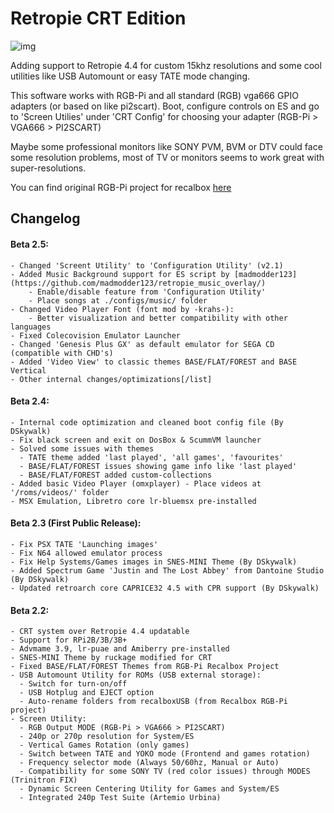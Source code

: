 # Retropie CRT Edition

![img](https://github.com/krahsdevil/crt-for-retropie/blob/d398fe53a9e550c6aca72b926ea8c8a312aed028/logo.png?raw=true)

Adding support to Retropie 4.4 for custom 15khz resolutions and some cool utilities like USB Automount or easy TATE mode changing.

This software works with RGB-Pi and all standard (RGB) vga666 GPIO adapters (or based on like pi2scart).
Boot, configure controls on ES and go to 'Screen Utilies' under 'CRT Config' for choosing your adapter (RGB-Pi > VGA666 > PI2SCART)

Maybe some professional monitors like SONY PVM, BVM or DTV could face some resolution problems, most of TV or monitors seems to work great with super-resolutions.

You can find original RGB-Pi project for recalbox [here](https://github.com/mortaca/RGB-Pi/)

## Changelog
#### Beta 2.5:
```
- Changed 'Screent Utility' to 'Configuration Utility' (v2.1)
- Added Music Background support for ES script by [madmodder123](https://github.com/madmodder123/retropie_music_overlay/)
    - Enable/disable feature from 'Configuration Utility'
    - Place songs at ./configs/music/ folder
- Changed Video Player Font (font mod by -krahs-):
    - Better visualization and better compatibility with other languages
- Fixed Colecovision Emulator Launcher
- Changed 'Genesis Plus GX' as default emulator for SEGA CD (compatible with CHD's)
- Added 'Video View' to classic themes BASE/FLAT/FOREST and BASE Vertical
- Other internal changes/optimizations[/list]
```
#### Beta 2.4:
```
- Internal code optimization and cleaned boot config file (By DSkywalk)
- Fix black screen and exit on DosBox & ScummVM launcher
- Solved some issues with themes
  - TATE theme added 'last played', 'all games', 'favourites'
  - BASE/FLAT/FOREST issues showing game info like 'last played'
  - BASE/FLAT/FOREST added custom-collections
- Added basic Video Player (omxplayer) - Place videos at '/roms/videos/' folder
- MSX Emulation, Libretro core lr-bluemsx pre-installed 
```
#### Beta 2.3 (First Public Release):
```
- Fix PSX TATE 'Launching images'
- Fix N64 allowed emulator process
- Fix Help Systems/Games images in SNES-MINI Theme (By DSkywalk)
- Added Spectrum Game 'Justin and The Lost Abbey' from Dantoine Studio (By DSkywalk)
- Updated retroarch core CAPRICE32 4.5 with CPR support (By DSkywalk)
```
#### Beta 2.2:
```
- CRT system over Retropie 4.4 updatable
- Support for RPi2B/3B/3B+
- Advmame 3.9, lr-puae and Amiberry pre-installed
- SNES-MINI Theme by ruckage modified for CRT
- Fixed BASE/FLAT/FOREST Themes from RGB-Pi Recalbox Project
- USB Automount Utility for ROMs (USB external storage):
  - Switch for turn-on/off
  - USB Hotplug and EJECT option
  - Auto-rename folders from recalboxUSB (from Recalbox RGB-Pi project)
- Screen Utility:
  - RGB Output MODE (RGB-Pi > VGA666 > PI2SCART)
  - 240p or 270p resolution for System/ES
  - Vertical Games Rotation (only games)
  - Switch between TATE and YOKO mode (Frontend and games rotation)
  - Frequency selector mode (Always 50/60hz, Manual or Auto)
  - Compatibility for some SONY TV (red color issues) through MODES (Trinitron FIX)
  - Dynamic Screen Centering Utility for Games and System/ES
  - Integrated 240p Test Suite (Artemio Urbina)
 ```
